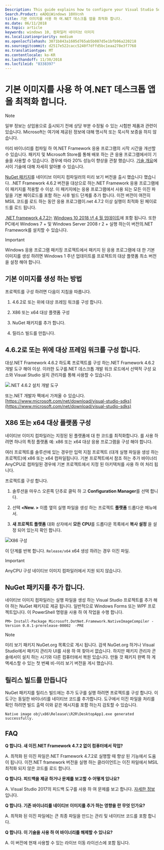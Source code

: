 ```yaml
---
Description: This guide explains how to configure your Visual Studio Solution to optimize the application binaries with native images.
Search.Product: eADQiWindows 10XVcnh
title: 기본 이미지를 사용 하 여.NET 데스크톱 앱을 최적화 합니다.
ms.date: 06/11/2018
ms.topic: article
keywords: windows 10, 컴파일러 네이티브 이미지
ms.localizationpriority: medium
ms.openlocfilehash: 3071b843a1605d765ab5b087d5e1bfb96a220218
ms.sourcegitcommit: d2517e522cacc5240f7dffd5bc1eaa278e3f7768
ms.translationtype: MT
ms.contentlocale: ko-KR
ms.lasthandoff: 11/30/2018
ms.locfileid: "8338397"
---
```

# <a name="optimize-your-net-desktop-apps-with-native-images"></a>기본 이미지를 사용 하 여.NET 데스크톱 앱을 최적화 합니다.

> [!NOTE]
> 일부 정보는 상업용으로 출시되기 전에 상당 부분 수정될 수 있는 시험판 제품과 관련이 있습니다. Microsoft는 여기에 제공된 정보에 대해 명시적 또는 묵시적 보증을 하지 않습니다.

미리 바이너리를 컴파일 하 여.NET Framework 응용 프로그램의 시작 시간을 개선할 수 있습니다. 패키지 및 Microsoft Store를 통해 배포 하는 큰 응용 프로그램에서이 기술을 사용할 수 있습니다. 경우에 따라 20% 성능이 향상을 관찰 했습니다. [기술 개요](https://github.com/dotnet/coreclr/blob/master/Documentation/botr/readytorun-overview.md)에서이 기술에 대해 자세히 알아볼 수 있습니다.

[NuGet 패키지](https://www.nuget.org/packages/Microsoft.DotNet.Framework.NativeImageCompiler)를 네이티브 이미지 컴파일러의 미리 보기 버전을 출시 했습니다 했습니다. .NET Framework 4.6.2 버전을 대상으로 하는.NET Framework 응용 프로그램에이 패키지를 적용할 수 이상. 이 패키지에는 응용 프로그램에서 사용 되는 모든 이진 파일을 기본 페이로드를 포함 하는 사후 빌드 단계를 추가 합니다. 이전 버전이 여전히 MSIL 코드를 로드 하는 동안 응용 프로그램이.net 4.7.2 이상 실행이 최적화 된 페이로드를 로드 됩니다.

[.NET framework 4.7.2는](https://blogs.msdn.microsoft.com/dotnet/2018/04/30/announcing-the-net-framework-4-7-2/) [Windows 10 2018 년 4 월 업데이트](https://blogs.windows.com/windowsexperience/2018/04/30/how-to-get-the-windows-10-april-2018-update/)에 포함 됩니다. 또한 PC에서 Windows 7 + 및 Windows Server 2008 r 2 + 실행 하는이 버전의.NET Framework를 설치할 수 있습니다.

> [!IMPORTANT]
> Windows 응용 프로그램 패키징 프로젝트에서 패키지 된 응용 프로그램에 대 한 기본 이미지를 생성 하려면 Windows 1 주년 업데이트를 프로젝트의 대상 플랫폼 최소 버전을 설정 해야 합니다.

## <a name="how-to-produce-native-images"></a>기본 이미지를 생성 하는 방법

프로젝트를 구성 하려면 다음이 지침을 따릅니다.

1. 4.6.2로 또는 위에 대상 프레임 워크를 구성 합니다.

2. X86 또는 x64 대상 플랫폼 구성 

3. NuGet 패키지를 추가 합니다.

4. 릴리스 빌드를 만듭니다.

## <a name="configure-the-target-framework-as-462-or-above"></a>4.6.2로 또는 위에 대상 프레임 워크를 구성 합니다.

대상.NET Framework 4.6.2 하도록 프로젝트를 구성 하는.NET Framework 4.6.2 개발 도구 해야 이상. 이러한 도구를.NET 데스크톱 개발 워크 로드에서 선택적 구성 요소와 Visual Studio 설치 관리자를 통해 사용할 수 있습니다.

![.NET 4.6.2 설치 개발 도구](images/desktop-to-uwp/install-4.6.2-devpack.png)

또는.NET 개발자 팩에서 가져올 수 있습니다.[https://www.microsoft.com/net/download/visual-studio-sdks](https://www.microsoft.com/net/download/visual-studio-sdks)

## <a name="configure-the-target-platform-as-x86-or-x64"></a>X86 또는 x64 대상 플랫폼 구성

네이티브 이미지 컴파일러는 지정된 된 플랫폼에 대 한 코드를 최적화합니다. 를 사용 하려면 하나의 특정 플랫폼 예: x86 또는 x64 대상 응용 프로그램을 구성 해야 합니다.

여러 프로젝트를 솔루션에 있는 경우만 입력 지점 프로젝트 (대개 실행 파일을 생성 하는 프로젝트)에 x86 또는 x64 컴파일됩니다. 기본 프로젝트에서 참조 하는 추가 바이너리 AnyCPU로 컴파일된 경우에 기본 프로젝트에서 지정 된 아키텍처를 사용 하 여 처리 됩니다.

프로젝트를 구성 합니다.

1. 솔루션을 마우스 오른쪽 단추로 클릭 하 고 **Configuration Manager**를 선택 합니다.

2. 선택 **<New. >** 이름 옆의 실행 파일을 생성 하는 프로젝트 **플랫폼** 드롭다운 메뉴에서.

3. **새 프로젝트 플랫폼** 대화 상자에서 **모든 CPU**를 드롭다운 목록에서 **복사 설정** 을 설정 되어 있는지 확인 합니다.

![X86 구성](images/desktop-to-uwp/configure-x86.png)

이 단계를 반복 합니다. `Release/x64` x64 생성 하려는 경우 이진 파일.

>[!IMPORTANT]
> AnyCPU 구성 네이티브 이미지 컴파일러에서 지원 되지 않습니다.

## <a name="add-the-nuget-packages"></a>NuGet 패키지를 추가 합니다.

네이티브 이미지 컴파일러는 실행 파일을 생성 하는 Visual Studio 프로젝트를 추가 해야 하는 NuGet 패키지로 제공 됩니다. 일반적으로 Windows Forms 또는 WPF 프로젝트입니다. 이 PowerShell 명령을 사용 하 여 작업을 수행 합니다.

```PS
PM> Install-Package Microsoft.DotNet.Framework.NativeImageCompiler -Version 0.0.1-prerelease-00002  -PRE
```

> [!NOTE]
> 미리 보기 패키지 NuGet.org 목록으로 게시 됩니다. 검색 NuGet.org 하거나 Visual Studio에서 패키지 관리자 UI를 사용 하 여 찾아서 없습니다. 하지만 패키지 관리자 콘솔에서이 설치 하는 시기와 다른 컴퓨터에서 복원 있습니다. 만들 것 패키지 완벽 하 게 액세스할 수 있는 첫 번째 비-미리 보기 버전을 게시 했습니다.

## <a name="create-a-release-build"></a>릴리스 빌드를 만듭니다

NuGet 패키지를 릴리스 빌드에는 추가 도구를 실행 하려면 프로젝트를 구성 합니다. 이 도구는 동일한 바이너리를 네이티브 코드를 추가합니다.
도구에서 이진 파일을 처리를 확인 하려면 빌드 출력 이와 같은 메시지를 포함 하는지 검토할 수 있습니다.

```
Native image obj\x86\Release\\R2R\DesktopApp1.exe generated successfully.
```

## <a name="faq"></a>FAQ

**Q 합니다. 새 이진.NET Framework 4.7.2 없이 컴퓨터에서 작업?**

A. 최적화 된 이진 파일은.NET Framework 4.7.2로 실행할 때 향상 된 기능에서 도움이 됩니다. 이전.NET framework 버전을 실행 하는 클라이언트는 이진 파일에서 MSIL 최적화 되지 않은 코드를 로드 합니다.

**Q 합니다. 피드백을 제공 하거나 문제를 보고할 수 어떻게 있나요?**

A. Visual Studio 2017의 피드백 도구를 사용 하 여 문제를 보고 합니다. [자세한 정보](https://docs.microsoft.com/visualstudio/ide/how-to-report-a-problem-with-visual-studio-2017)입니다.

**Q 합니다. 기존 바이너리를 네이티브 이미지를 추가 하는 영향을 란 무엇 인가요?**

A. 최적화 된 이진 파일에는 큰 최종 파일을 만드는 관리 및 네이티브 코드를 포함 합니다.

**Q 합니다. 이 기술을 사용 하 여 바이너리를 해제할 수 있나요?**

A. 이 버전에 현재 사용할 수 있는 라이브 이동 라이선스에 포함 됩니다.
